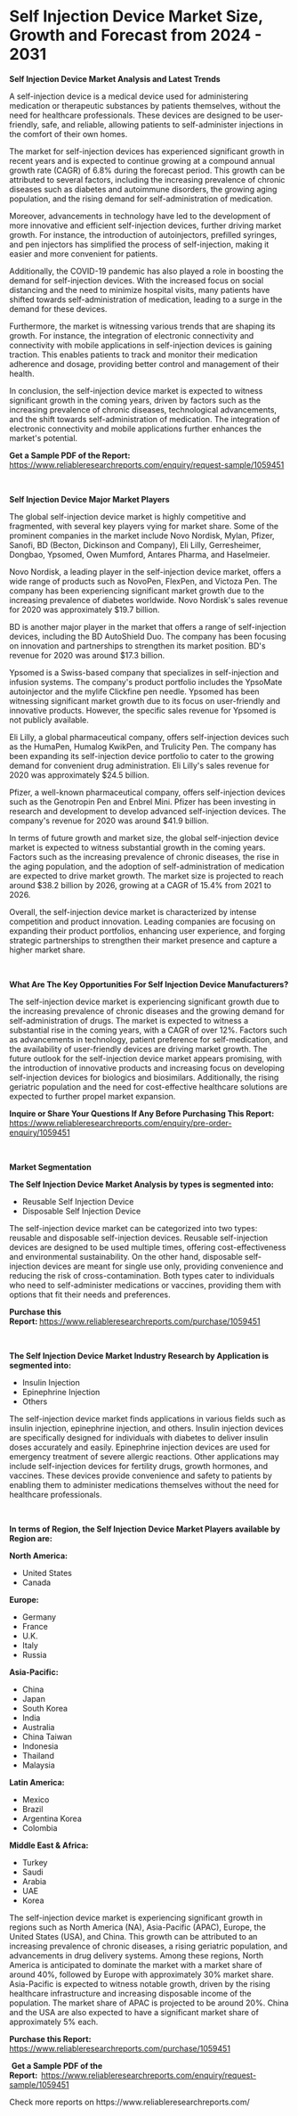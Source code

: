 <p><h1>Self Injection Device Market Size, Growth and Forecast from 2024 - 2031</h1></p><p><strong>Self Injection Device Market Analysis and Latest Trends</strong></p>
<p><p>A self-injection device is a medical device used for administering medication or therapeutic substances by patients themselves, without the need for healthcare professionals. These devices are designed to be user-friendly, safe, and reliable, allowing patients to self-administer injections in the comfort of their own homes.</p><p>The market for self-injection devices has experienced significant growth in recent years and is expected to continue growing at a compound annual growth rate (CAGR) of 6.8% during the forecast period. This growth can be attributed to several factors, including the increasing prevalence of chronic diseases such as diabetes and autoimmune disorders, the growing aging population, and the rising demand for self-administration of medication.</p><p>Moreover, advancements in technology have led to the development of more innovative and efficient self-injection devices, further driving market growth. For instance, the introduction of autoinjectors, prefilled syringes, and pen injectors has simplified the process of self-injection, making it easier and more convenient for patients.</p><p>Additionally, the COVID-19 pandemic has also played a role in boosting the demand for self-injection devices. With the increased focus on social distancing and the need to minimize hospital visits, many patients have shifted towards self-administration of medication, leading to a surge in the demand for these devices.</p><p>Furthermore, the market is witnessing various trends that are shaping its growth. For instance, the integration of electronic connectivity and connectivity with mobile applications in self-injection devices is gaining traction. This enables patients to track and monitor their medication adherence and dosage, providing better control and management of their health.</p><p>In conclusion, the self-injection device market is expected to witness significant growth in the coming years, driven by factors such as the increasing prevalence of chronic diseases, technological advancements, and the shift towards self-administration of medication. The integration of electronic connectivity and mobile applications further enhances the market's potential.</p></p>
<p><strong>Get a Sample PDF of the Report:&nbsp;</strong> <a href="https://www.reliableresearchreports.com/enquiry/request-sample/1059451">https://www.reliableresearchreports.com/enquiry/request-sample/1059451</a></p>
<p>&nbsp;</p>
<p><strong>Self Injection Device Major Market Players</strong></p>
<p><p>The global self-injection device market is highly competitive and fragmented, with several key players vying for market share. Some of the prominent companies in the market include Novo Nordisk, Mylan, Pfizer, Sanofi, BD (Becton, Dickinson and Company), Eli Lilly, Gerresheimer, Dongbao, Ypsomed, Owen Mumford, Antares Pharma, and Haselmeier.</p><p>Novo Nordisk, a leading player in the self-injection device market, offers a wide range of products such as NovoPen, FlexPen, and Victoza Pen. The company has been experiencing significant market growth due to the increasing prevalence of diabetes worldwide. Novo Nordisk's sales revenue for 2020 was approximately $19.7 billion.</p><p>BD is another major player in the market that offers a range of self-injection devices, including the BD AutoShield Duo. The company has been focusing on innovation and partnerships to strengthen its market position. BD's revenue for 2020 was around $17.3 billion.</p><p>Ypsomed is a Swiss-based company that specializes in self-injection and infusion systems. The company's product portfolio includes the YpsoMate autoinjector and the mylife Clickfine pen needle. Ypsomed has been witnessing significant market growth due to its focus on user-friendly and innovative products. However, the specific sales revenue for Ypsomed is not publicly available.</p><p>Eli Lilly, a global pharmaceutical company, offers self-injection devices such as the HumaPen, Humalog KwikPen, and Trulicity Pen. The company has been expanding its self-injection device portfolio to cater to the growing demand for convenient drug administration. Eli Lilly's sales revenue for 2020 was approximately $24.5 billion.</p><p>Pfizer, a well-known pharmaceutical company, offers self-injection devices such as the Genotropin Pen and Enbrel Mini. Pfizer has been investing in research and development to develop advanced self-injection devices. The company's revenue for 2020 was around $41.9 billion.</p><p>In terms of future growth and market size, the global self-injection device market is expected to witness substantial growth in the coming years. Factors such as the increasing prevalence of chronic diseases, the rise in the aging population, and the adoption of self-administration of medication are expected to drive market growth. The market size is projected to reach around $38.2 billion by 2026, growing at a CAGR of 15.4% from 2021 to 2026.</p><p>Overall, the self-injection device market is characterized by intense competition and product innovation. Leading companies are focusing on expanding their product portfolios, enhancing user experience, and forging strategic partnerships to strengthen their market presence and capture a higher market share.</p></p>
<p>&nbsp;</p>
<p><strong>What Are The Key Opportunities For Self Injection Device Manufacturers?</strong></p>
<p><p>The self-injection device market is experiencing significant growth due to the increasing prevalence of chronic diseases and the growing demand for self-administration of drugs. The market is expected to witness a substantial rise in the coming years, with a CAGR of over 12%. Factors such as advancements in technology, patient preference for self-medication, and the availability of user-friendly devices are driving market growth. The future outlook for the self-injection device market appears promising, with the introduction of innovative products and increasing focus on developing self-injection devices for biologics and biosimilars. Additionally, the rising geriatric population and the need for cost-effective healthcare solutions are expected to further propel market expansion.</p></p>
<p><strong>Inquire or Share Your Questions If Any Before Purchasing This Report:</strong> <a href="https://www.reliableresearchreports.com/enquiry/pre-order-enquiry/1059451">https://www.reliableresearchreports.com/enquiry/pre-order-enquiry/1059451</a></p>
<p>&nbsp;</p>
<p><strong>Market Segmentation</strong></p>
<p><strong>The Self Injection Device Market Analysis by types is segmented into:</strong></p>
<p><ul><li>Reusable Self Injection Device</li><li>Disposable Self Injection Device</li></ul></p>
<p><p>The self-injection device market can be categorized into two types: reusable and disposable self-injection devices. Reusable self-injection devices are designed to be used multiple times, offering cost-effectiveness and environmental sustainability. On the other hand, disposable self-injection devices are meant for single use only, providing convenience and reducing the risk of cross-contamination. Both types cater to individuals who need to self-administer medications or vaccines, providing them with options that fit their needs and preferences.</p></p>
<p><strong>Purchase this Report:&nbsp;</strong><a href="https://www.reliableresearchreports.com/purchase/1059451">https://www.reliableresearchreports.com/purchase/1059451</a></p>
<p>&nbsp;</p>
<p><strong>The Self Injection Device Market Industry Research by Application is segmented into:</strong></p>
<p><ul><li>Insulin Injection</li><li>Epinephrine Injection</li><li>Others</li></ul></p>
<p><p>The self-injection device market finds applications in various fields such as insulin injection, epinephrine injection, and others. Insulin injection devices are specifically designed for individuals with diabetes to deliver insulin doses accurately and easily. Epinephrine injection devices are used for emergency treatment of severe allergic reactions. Other applications may include self-injection devices for fertility drugs, growth hormones, and vaccines. These devices provide convenience and safety to patients by enabling them to administer medications themselves without the need for healthcare professionals.</p></p>
<p>&nbsp;</p>
<p><strong>In terms of Region, the Self Injection Device Market Players available by Region are:</strong></p>
<p>
    <p> <strong> North America: </strong>
        <ul>
            <li>United States</li>
            <li>Canada</li>
        </ul>
        </p> 
    <p> <strong> Europe: </strong>
        <ul>
            <li>Germany</li>
            <li>France</li>
            <li>U.K.</li>
            <li>Italy</li>
            <li>Russia</li>
        </ul>
        </p> 
    <p> <strong> Asia-Pacific: </strong>
        <ul>
            <li>China</li>
            <li>Japan</li>
            <li>South Korea</li>
            <li>India</li>
            <li>Australia</li>
            <li>China Taiwan</li>
            <li>Indonesia</li>
            <li>Thailand</li>
            <li>Malaysia</li>
        </ul>
        </p> 
    <p> <strong> Latin America: </strong>
        <ul>
            <li>Mexico</li>
            <li>Brazil</li>
            <li>Argentina Korea</li>
            <li>Colombia</li>
        </ul>
        </p> 
    <p> <strong> Middle East & Africa: </strong>
        <ul>
            <li>Turkey</li>
            <li>Saudi</li>
            <li>Arabia</li>
            <li>UAE</li>
            <li>Korea</li>
        </ul>
    </p>
    </p>
<p><p>The self-injection device market is experiencing significant growth in regions such as North America (NA), Asia-Pacific (APAC), Europe, the United States (USA), and China. This growth can be attributed to an increasing prevalence of chronic diseases, a rising geriatric population, and advancements in drug delivery systems. Among these regions, North America is anticipated to dominate the market with a market share of around 40%, followed by Europe with approximately 30% market share. Asia-Pacific is expected to witness notable growth, driven by the rising healthcare infrastructure and increasing disposable income of the population. The market share of APAC is projected to be around 20%. China and the USA are also expected to have a significant market share of approximately 5% each.</p></p>
<p><strong>Purchase this Report: </strong><a href="https://www.reliableresearchreports.com/purchase/1059451">https://www.reliableresearchreports.com/purchase/1059451</a></p>
<p>&nbsp;<strong>Get a Sample PDF of the Report:&nbsp;&nbsp;</strong><a href="https://www.reliableresearchreports.com/enquiry/request-sample/1059451">https://www.reliableresearchreports.com/enquiry/request-sample/1059451</a></p>
<p><strong></strong></p>
<p>Check more reports on https://www.reliableresearchreports.com/</p>